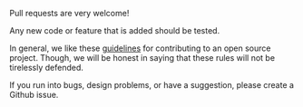 Pull requests are very welcome! 

Any new code or feature that is added should be tested.

In general, we like these [guidelines](https://swift.org/contributing/#contributing-code) for contributing to an open source project.
Though, we will be honest in saying that these rules will not be tirelessly defended.

If you run into bugs, design problems, or have a suggestion, please create a Github issue.
